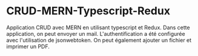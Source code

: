 # CRUD-MERN-Typescript-Redux
Application CRUD avec MERN en utilisant typescript et Redux.
Dans cette application, on peut envoyer un mail. L'authentification a été configurée avec l'utilisation 
de jsonwebtoken. 
On peut également ajouter un fichier et imprimer un PDF. 
